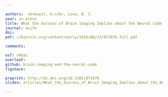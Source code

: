 ```yaml
---

authors:  <b>Guest, O.</b>, Love, B. C.
year: in press
title: What the Success of Brain Imaging Implies about the Neural Code
journal: eLife
doi: 
pdf: //biorxiv.org/content/early/2016/08/23/071076.full.pdf

comments:

osf: v8baz
overleaf: 
github: brain-imaging-and-the-neural-code
figshare: 

preprint: http://dx.doi.org/10.1101/071076
slides: articles/What_the_Success_of_Brain_Imaging_Implies_about_the_Neural_Code/4252022

---
```

